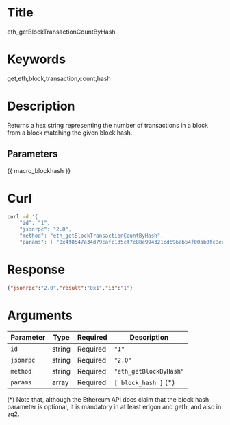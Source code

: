 # Title

eth_getBlockTransactionCountByHash

# Keywords

get,eth,block,transaction,count,hash

# Description

Returns a hex string representing the number of transactions in a block from a block matching the given block hash.

## Parameters

{{ macro_blockhash }}

# Curl

```sh
curl -d '{
    "id": "1",
    "jsonrpc": "2.0",
    "method": "eth_getBlockTransactionCountByHash",
    "params": [ "0x4f8547a34d79cafc135cf7c88e994321cd696ab54f00ab0fc8ecf209bf285bb4" ]}' -H "Content-Type: application/json" -X POST "{{ _api_url }}"
```

# Response

```json
{"jsonrpc":"2.0","result":"0x1","id":"1"}
```

# Arguments

| Parameter | Type   | Required | Description            |
|-----------|--------|----------|------------------------|
| `id`      | string | Required | `"1"`                  |
| `jsonrpc` | string | Required | `"2.0"`                |
| `method`  | string | Required | `"eth_getBlockByHash"` |
| `params`  | array  | Required | `[ block_hash ]` (*)   |


(*) Note that, although the Ethereum API docs claim that the block hash parameter is optional, it is mandatory in at least erigon and geth, and also in zq2.
